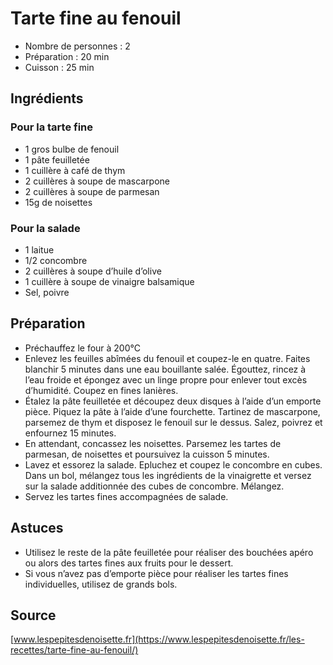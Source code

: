 # Tarte fine au fenouil

- Nombre de personnes : 2
- Préparation : 20 min
- Cuisson : 25 min

## Ingrédients

### Pour la tarte fine

- 1 gros bulbe de fenouil
- 1 pâte feuilletée
- 1 cuillère à café de thym
- 2 cuillères à soupe de mascarpone
- 2 cuillères à soupe de parmesan
- 15g de noisettes

### Pour la salade

- 1 laitue
- 1/2 concombre
- 2 cuillères à soupe d’huile d’olive
- 1 cuillère à soupe de vinaigre balsamique
- Sel, poivre

## Préparation

- Préchauffez le four à 200°C
- Enlevez les feuilles abîmées du fenouil et coupez-le en quatre. Faites blanchir 5 minutes dans une eau bouillante salée. Égouttez, rincez à l’eau froide et épongez avec un linge propre pour enlever tout excès d’humidité. Coupez en fines lanières.
- Étalez la pâte feuilletée et découpez deux disques à l’aide d’un emporte pièce. Piquez la pâte à l’aide d’une fourchette. Tartinez de mascarpone, parsemez de thym et disposez le fenouil sur le dessus. Salez, poivrez et enfournez 15 minutes.
- En attendant, concassez les noisettes. Parsemez les tartes de parmesan, de noisettes et poursuivez la cuisson 5 minutes.
- Lavez et essorez la salade. Epluchez et coupez le concombre en cubes. Dans un bol, mélangez tous les ingrédients de la vinaigrette et versez sur la salade additionnée des cubes de concombre. Mélangez.
- Servez les tartes fines accompagnées de salade.

## Astuces

- Utilisez le reste de la pâte feuilletée pour réaliser des bouchées apéro ou alors des tartes fines aux fruits pour le dessert.
- Si vous n’avez pas d’emporte pièce pour réaliser les tartes fines individuelles, utilisez de grands bols.

## Source

[www.lespepitesdenoisette.fr](https://www.lespepitesdenoisette.fr/les-recettes/tarte-fine-au-fenouil/)
